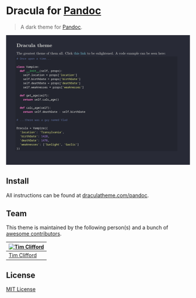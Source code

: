 # Dracula for [Pandoc](https://pandoc.org)

> A dark theme for [Pandoc](https://pandoc.org).

![Screenshot](./screenshot.png)

## Install

All instructions can be found at [draculatheme.com/pandoc](https://draculatheme.com/pandoc).

## Team

This theme is maintained by the following person(s) and a bunch of [awesome contributors](https://github.com/dracula/pandoc/graphs/contributors).

[![Tim Clifford](https://github.com/tim-clifford.png?size=100)](https://github.com/tim-clifford) |
--- |
[Tim Clifford](https://github.com/tim-clifford) |

## License

[MIT License](./LICENSE)